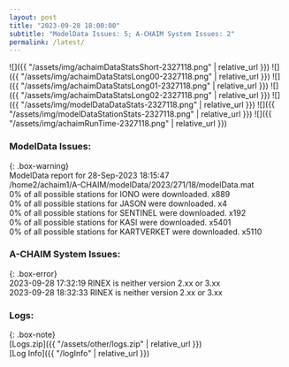 ```yaml
---
layout: post
title: "2023-09-28 18:00:00"
subtitle: "ModelData Issues: 5; A-CHAIM System Issues: 2"
permalink: /latest/
---
```


![]({{ "/assets/img/achaimDataStatsShort-2327118.png" | relative_url }})
![]({{ "/assets/img/achaimDataStatsLong00-2327118.png" | relative_url }})
![]({{ "/assets/img/achaimDataStatsLong01-2327118.png" | relative_url }})
![]({{ "/assets/img/achaimDataStatsLong02-2327118.png" | relative_url }})
![]({{ "/assets/img/modelDataDataStats-2327118.png" | relative_url }})
![]({{ "/assets/img/modelDataStationStats-2327118.png" | relative_url }})
![]({{ "/assets/img/achaimRunTime-2327118.png" | relative_url }})


### ModelData Issues:  
  
{: .box-warning}  
 ModelData report for 28-Sep-2023 18:15:47   
 /home2/achaim1/A-CHAIM/modelData/2023/271/18/modelData.mat   
 0% of all possible stations for IONO were downloaded. x889   
 0% of all possible stations for JASON were downloaded. x4   
 0% of all possible stations for SENTINEL were downloaded. x192   
 0% of all possible stations for KASI were downloaded. x5401   
 0% of all possible stations for KARTVERKET were downloaded. x5110   
  
### A-CHAIM System Issues:  
  
{: .box-error}  
2023-09-28 17:32:19 RINEX is neither version 2.xx or 3.xx  
2023-09-28 18:32:33 RINEX is neither version 2.xx or 3.xx  

### Logs:  
  
{: .box-note}  
[Logs.zip]({{ "/assets/other/logs.zip" | relative_url }})  
[Log Info]({{ "/logInfo" | relative_url }})  
